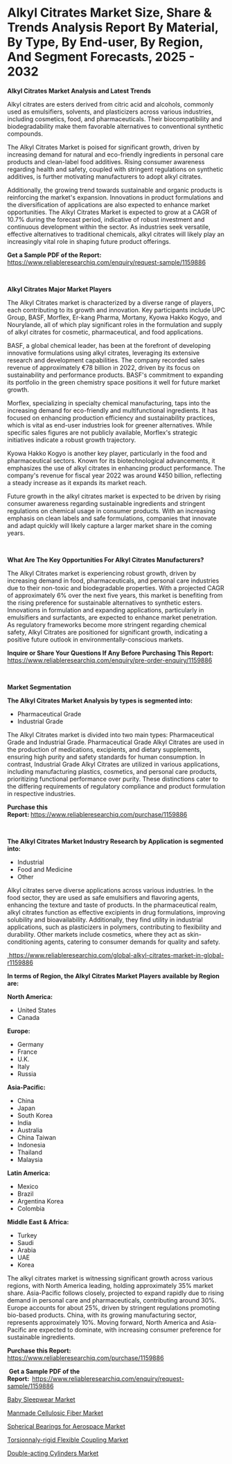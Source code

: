 <p><h1>Alkyl Citrates Market Size, Share & Trends Analysis Report By Material, By Type, By End-user, By Region, And Segment Forecasts, 2025 - 2032</h1></p><p><strong>Alkyl Citrates Market Analysis and Latest Trends</strong></p>
<p><p>Alkyl citrates are esters derived from citric acid and alcohols, commonly used as emulsifiers, solvents, and plasticizers across various industries, including cosmetics, food, and pharmaceuticals. Their biocompatibility and biodegradability make them favorable alternatives to conventional synthetic compounds.</p><p>The Alkyl Citrates Market is poised for significant growth, driven by increasing demand for natural and eco-friendly ingredients in personal care products and clean-label food additives. Rising consumer awareness regarding health and safety, coupled with stringent regulations on synthetic additives, is further motivating manufacturers to adopt alkyl citrates.</p><p>Additionally, the growing trend towards sustainable and organic products is reinforcing the market's expansion. Innovations in product formulations and the diversification of applications are also expected to enhance market opportunities. The Alkyl Citrates Market is expected to grow at a CAGR of 10.7% during the forecast period, indicative of robust investment and continuous development within the sector. As industries seek versatile, effective alternatives to traditional chemicals, alkyl citrates will likely play an increasingly vital role in shaping future product offerings.</p></p>
<p><strong>Get a Sample PDF of the Report:&nbsp;</strong> <a href="https://www.reliableresearchiq.com/enquiry/request-sample/1159886?utm_campaign=99&utm_medium=2&utm_source=Github&utm_content=ia&utm_term=22032025&utm_id=alkyl-citrates">https://www.reliableresearchiq.com/enquiry/request-sample/1159886</a></p>
<p>&nbsp;</p>
<p><strong>Alkyl Citrates Major Market Players</strong></p>
<p><p>The Alkyl Citrates market is characterized by a diverse range of players, each contributing to its growth and innovation. Key participants include UPC Group, BASF, Morflex, Er-kang Pharma, Mortany, Kyowa Hakko Kogyo, and Nourylande, all of which play significant roles in the formulation and supply of alkyl citrates for cosmetic, pharmaceutical, and food applications.</p><p>BASF, a global chemical leader, has been at the forefront of developing innovative formulations using alkyl citrates, leveraging its extensive research and development capabilities. The company recorded sales revenue of approximately €78 billion in 2022, driven by its focus on sustainability and performance products. BASF's commitment to expanding its portfolio in the green chemistry space positions it well for future market growth.</p><p>Morflex, specializing in specialty chemical manufacturing, taps into the increasing demand for eco-friendly and multifunctional ingredients. It has focused on enhancing production efficiency and sustainability practices, which is vital as end-user industries look for greener alternatives. While specific sales figures are not publicly available, Morflex's strategic initiatives indicate a robust growth trajectory.</p><p>Kyowa Hakko Kogyo is another key player, particularly in the food and pharmaceutical sectors. Known for its biotechnological advancements, it emphasizes the use of alkyl citrates in enhancing product performance. The company's revenue for fiscal year 2022 was around ¥450 billion, reflecting a steady increase as it expands its market reach.</p><p>Future growth in the alkyl citrates market is expected to be driven by rising consumer awareness regarding sustainable ingredients and stringent regulations on chemical usage in consumer products. With an increasing emphasis on clean labels and safe formulations, companies that innovate and adapt quickly will likely capture a larger market share in the coming years.</p></p>
<p>&nbsp;</p>
<p><strong>What Are The Key Opportunities For Alkyl Citrates Manufacturers?</strong></p>
<p><p>The Alkyl Citrates market is experiencing robust growth, driven by increasing demand in food, pharmaceuticals, and personal care industries due to their non-toxic and biodegradable properties. With a projected CAGR of approximately 6% over the next five years, this market is benefiting from the rising preference for sustainable alternatives to synthetic esters. Innovations in formulation and expanding applications, particularly in emulsifiers and surfactants, are expected to enhance market penetration. As regulatory frameworks become more stringent regarding chemical safety, Alkyl Citrates are positioned for significant growth, indicating a positive future outlook in environmentally-conscious markets.</p></p>
<p><strong>Inquire or Share Your Questions If Any Before Purchasing This Report:</strong> <a href="https://www.reliableresearchiq.com/enquiry/pre-order-enquiry/1159886?utm_campaign=99&utm_medium=2&utm_source=Github&utm_content=ia&utm_term=22032025&utm_id=alkyl-citrates">https://www.reliableresearchiq.com/enquiry/pre-order-enquiry/1159886</a></p>
<p>&nbsp;</p>
<p><strong>Market Segmentation</strong></p>
<p><strong>The Alkyl Citrates Market Analysis by types is segmented into:</strong></p>
<p><ul><li>Pharmaceutical Grade</li><li>Industrial Grade</li></ul></p>
<p><p>The Alkyl Citrates market is divided into two main types: Pharmaceutical Grade and Industrial Grade. Pharmaceutical Grade Alkyl Citrates are used in the production of medications, excipients, and dietary supplements, ensuring high purity and safety standards for human consumption. In contrast, Industrial Grade Alkyl Citrates are utilized in various applications, including manufacturing plastics, cosmetics, and personal care products, prioritizing functional performance over purity. These distinctions cater to the differing requirements of regulatory compliance and product formulation in respective industries.</p></p>
<p><strong>Purchase this Report:&nbsp;</strong><a href="https://www.reliableresearchiq.com/purchase/1159886?utm_campaign=99&utm_medium=2&utm_source=Github&utm_content=ia&utm_term=22032025&utm_id=alkyl-citrates">https://www.reliableresearchiq.com/purchase/1159886</a></p>
<p>&nbsp;</p>
<p><strong>The Alkyl Citrates Market Industry Research by Application is segmented into:</strong></p>
<p><ul><li>Industrial</li><li>Food and Medicine</li><li>Other</li></ul></p>
<p><p>Alkyl citrates serve diverse applications across various industries. In the food sector, they are used as safe emulsifiers and flavoring agents, enhancing the texture and taste of products. In the pharmaceutical realm, alkyl citrates function as effective excipients in drug formulations, improving solubility and bioavailability. Additionally, they find utility in industrial applications, such as plasticizers in polymers, contributing to flexibility and durability. Other markets include cosmetics, where they act as skin-conditioning agents, catering to consumer demands for quality and safety.</p></p>
<p><a href="https://www.reliableresearchiq.com/global-alkyl-citrates-market-in-global-r1159886?utm_campaign=99&utm_medium=2&utm_source=Github&utm_content=ia&utm_term=22032025&utm_id=alkyl-citrates">&nbsp;https://www.reliableresearchiq.com/global-alkyl-citrates-market-in-global-r1159886</a></p>
<p><strong>In terms of Region, the Alkyl Citrates Market Players available by Region are:</strong></p>
<p>
    <p> <strong> North America: </strong>
        <ul>
            <li>United States</li>
            <li>Canada</li>
        </ul>
        </p> 
    <p> <strong> Europe: </strong>
        <ul>
            <li>Germany</li>
            <li>France</li>
            <li>U.K.</li>
            <li>Italy</li>
            <li>Russia</li>
        </ul>
        </p> 
    <p> <strong> Asia-Pacific: </strong>
        <ul>
            <li>China</li>
            <li>Japan</li>
            <li>South Korea</li>
            <li>India</li>
            <li>Australia</li>
            <li>China Taiwan</li>
            <li>Indonesia</li>
            <li>Thailand</li>
            <li>Malaysia</li>
        </ul>
        </p> 
    <p> <strong> Latin America: </strong>
        <ul>
            <li>Mexico</li>
            <li>Brazil</li>
            <li>Argentina Korea</li>
            <li>Colombia</li>
        </ul>
        </p> 
    <p> <strong> Middle East & Africa: </strong>
        <ul>
            <li>Turkey</li>
            <li>Saudi</li>
            <li>Arabia</li>
            <li>UAE</li>
            <li>Korea</li>
        </ul>
    </p>
    </p>
<p><p>The alkyl citrates market is witnessing significant growth across various regions, with North America leading, holding approximately 35% market share. Asia-Pacific follows closely, projected to expand rapidly due to rising demand in personal care and pharmaceuticals, contributing around 30%. Europe accounts for about 25%, driven by stringent regulations promoting bio-based products. China, with its growing manufacturing sector, represents approximately 10%. Moving forward, North America and Asia-Pacific are expected to dominate, with increasing consumer preference for sustainable ingredients.</p></p>
<p><strong>Purchase this Report: </strong><a href="https://www.reliableresearchiq.com/purchase/1159886?utm_campaign=99&utm_medium=2&utm_source=Github&utm_content=ia&utm_term=22032025&utm_id=alkyl-citrates">https://www.reliableresearchiq.com/purchase/1159886</a></p>
<p>&nbsp;<strong>Get a Sample PDF of the Report:&nbsp;&nbsp;</strong><a href="https://www.reliableresearchiq.com/enquiry/request-sample/1159886?utm_campaign=99&utm_medium=2&utm_source=Github&utm_content=ia&utm_term=22032025&utm_id=alkyl-citrates">https://www.reliableresearchiq.com/enquiry/request-sample/1159886</a></p>
<p><strong></strong></p>
<p><p><a href="https://github.com/eimutelufta/Market-Research-Report-List-1/blob/main/baby-sleepwear-market.md?utm_campaign=99&utm_medium=2&utm_source=Github&utm_content=ia&utm_term=22032025&utm_id=alkyl-citrates">Baby Sleepwear Market</a></p><p><a href="https://github.com/moorsdorak31/Market-Research-Report-List-1/blob/main/manmade-cellulosic-fiber-market.md?utm_campaign=99&utm_medium=2&utm_source=Github&utm_content=ia&utm_term=22032025&utm_id=alkyl-citrates">Manmade Cellulosic Fiber Market</a></p><p><a href="https://github.com/danitkeavyx7/Market-Research-Report-List-1/blob/main/spherical-bearings-for-aerospace-market.md?utm_campaign=99&utm_medium=2&utm_source=Github&utm_content=ia&utm_term=22032025&utm_id=alkyl-citrates">Spherical Bearings for Aerospace Market</a></p><p><a href="https://github.com/bartzthateis/Market-Research-Report-List-1/blob/main/torsionnaly-rigid-flexible-coupling-market.md?utm_campaign=99&utm_medium=2&utm_source=Github&utm_content=ia&utm_term=22032025&utm_id=alkyl-citrates">Torsionnaly-rigid Flexible Coupling Market</a></p><p><a href="https://github.com/vespigeakexc/Market-Research-Report-List-1/blob/main/double-acting-cylinders-market.md?utm_campaign=99&utm_medium=2&utm_source=Github&utm_content=ia&utm_term=22032025&utm_id=alkyl-citrates">Double-acting Cylinders Market</a></p></p>